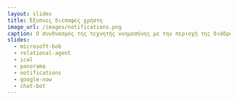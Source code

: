 ```yaml
---
layout: slides
title: Έξυπνες διεπαφές χρήστη 
image_url: /images/notifications.png
caption: Ο συνδυασμός της τεχνητής νοημοσύνης με την περιοχή της διάδρασης έχει δημιουργήσει μια σειρά από ερευνητικές προσπάθειες και προϊόντα, τα οποία βασίζονται περισσότερο στον αυτοματισμό, παρά στις ενέργειες του χρήστη. 
slides:
  - microsoft-bob
  - relational-agent
  - ical 
  - panorama
  - notifications 
  - google-now
  - chat-bot
---
```

